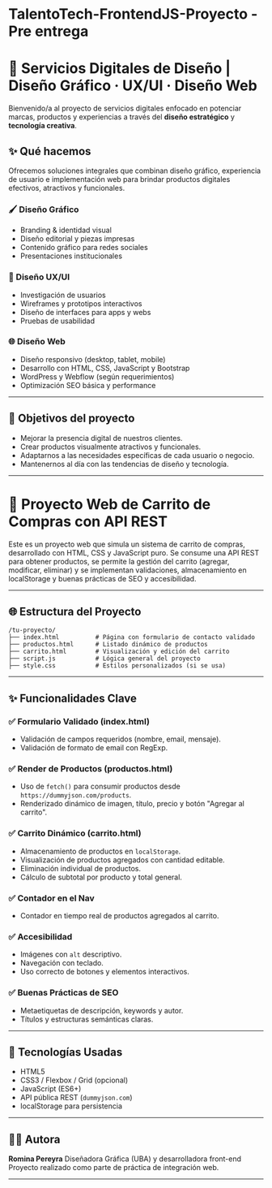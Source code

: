 # TalentoTech-FrontendJS-Proyecto -Pre entrega
# 🧩 Servicios Digitales de Diseño | Diseño Gráfico · UX/UI · Diseño Web

Bienvenido/a al proyecto de servicios digitales enfocado en potenciar marcas, productos y experiencias a través del **diseño estratégico** y **tecnología creativa**.

## ✨ Qué hacemos

Ofrecemos soluciones integrales que combinan diseño gráfico, experiencia de usuario e implementación web para brindar productos digitales efectivos, atractivos y funcionales.

### 🖌️ Diseño Gráfico
- Branding & identidad visual
- Diseño editorial y piezas impresas
- Contenido gráfico para redes sociales
- Presentaciones institucionales

### 📱 Diseño UX/UI
- Investigación de usuarios
- Wireframes y prototipos interactivos
- Diseño de interfaces para apps y webs
- Pruebas de usabilidad

### 🌐 Diseño Web
- Diseño responsivo (desktop, tablet, mobile)
- Desarrollo con HTML, CSS, JavaScript y Bootstrap
- WordPress y Webflow (según requerimientos)
- Optimización SEO básica y performance

---

## 🚀 Objetivos del proyecto

- Mejorar la presencia digital de nuestros clientes.
- Crear productos visualmente atractivos y funcionales.
- Adaptarnos a las necesidades específicas de cada usuario o negocio.
- Mantenernos al día con las tendencias de diseño y tecnología.

---
# 🛒 Proyecto Web de Carrito de Compras con API REST

Este es un proyecto web que simula un sistema de carrito de compras, desarrollado con HTML, CSS y JavaScript puro. Se consume una API REST para obtener productos, se permite la gestión del carrito (agregar, modificar, eliminar) y se implementan validaciones, almacenamiento en localStorage y buenas prácticas de SEO y accesibilidad.

---

## 🌐 Estructura del Proyecto

```
/tu-proyecto/
├── index.html          # Página con formulario de contacto validado
├── productos.html      # Listado dinámico de productos
├── carrito.html        # Visualización y edición del carrito
├── script.js           # Lógica general del proyecto
├── style.css           # Estilos personalizados (si se usa)
```

---

## ✨ Funcionalidades Clave

### ✅ Formulario Validado (index.html)

* Validación de campos requeridos (nombre, email, mensaje).
* Validación de formato de email con RegExp.

### ✅ Render de Productos (productos.html)

* Uso de `fetch()` para consumir productos desde `https://dummyjson.com/products`.
* Renderizado dinámico de imagen, título, precio y botón "Agregar al carrito".

### ✅ Carrito Dinámico (carrito.html)

* Almacenamiento de productos en `localStorage`.
* Visualización de productos agregados con cantidad editable.
* Eliminación individual de productos.
* Cálculo de subtotal por producto y total general.

### ✅ Contador en el Nav

* Contador en tiempo real de productos agregados al carrito.

### ✅ Accesibilidad

* Imágenes con `alt` descriptivo.
* Navegación con teclado.
* Uso correcto de botones y elementos interactivos.

### ✅ Buenas Prácticas de SEO

* Metaetiquetas de descripción, keywords y autor.
* Títulos y estructuras semánticas claras.

---

## 🧪 Tecnologías Usadas

* HTML5
* CSS3 / Flexbox / Grid (opcional)
* JavaScript (ES6+)
* API pública REST (`dummyjson.com`)
* localStorage para persistencia

---

## 👩‍💻 Autora

**Romina Pereyra**
Diseñadora Gráfica (UBA) y desarrolladora front-end
Proyecto realizado como parte de práctica de integración web.

---


